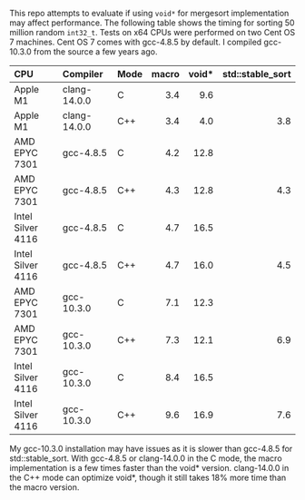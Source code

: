 This repo attempts to evaluate if using `void*` for mergesort implementation
may affect performance. The following table shows the timing for sorting 50
million random `int32_t`. Tests on x64 CPUs were performed on two Cent OS 7
machines. Cent OS 7 comes with gcc-4.8.5 by default. I compiled gcc-10.3.0 from
the source a few years ago.

|CPU|Compiler|Mode|macro|void\*|std::stable\_sort|
|:--|:-------|:---|----:|-----:|----------------:|
|Apple M1         |clang-14.0.0|C  |3.4| 9.6|   |
|Apple M1         |clang-14.0.0|C++|3.4| 4.0|3.8|
|AMD EPYC 7301    |gcc-4.8.5   |C  |4.2|12.8|   |
|AMD EPYC 7301    |gcc-4.8.5   |C++|4.3|12.8|4.3|
|Intel Silver 4116|gcc-4.8.5   |C  |4.7|16.5|   |
|Intel Silver 4116|gcc-4.8.5   |C++|4.7|16.0|4.5|
|AMD EPYC 7301    |gcc-10.3.0  |C  |7.1|12.3|   |
|AMD EPYC 7301    |gcc-10.3.0  |C++|7.3|12.1|6.9|
|Intel Silver 4116|gcc-10.3.0  |C  |8.4|16.5|   |
|Intel Silver 4116|gcc-10.3.0  |C++|9.6|16.9|7.6|

My gcc-10.3.0 installation may have issues as it is slower than gcc-4.8.5 for
std::stable\_sort. With gcc-4.8.5 or clang-14.0.0 in the C mode, the macro
implementation is a few times faster than the void\* version. clang-14.0.0 in
the C++ mode can optimize void\*, though it still takes 18% more time than the
macro version.
